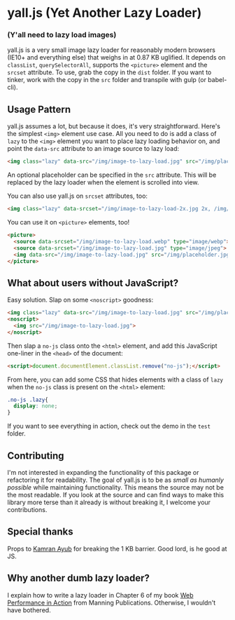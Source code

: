 # yall.js (Yet Another Lazy Loader)
### (Y'all need to lazy load images)

yall.js is a very small image lazy loader for reasonably modern browsers (IE10+ and everything else) that weighs in at 0.87 KB uglified. It depends on `classList`, `querySelectorAll`, supports the `<picture>` element and the `srcset` attribute. To use, grab the copy in the `dist` folder. If you want to tinker, work with the copy in the `src` folder and transpile with gulp (or babel-cli).

## Usage Pattern

yall.js assumes a lot, but because it does, it's very straightforward. Here's the simplest `<img>` element use case. All you need to do is add a class of `lazy` to the `<img>` element you want to place lazy loading behavior on, and point the `data-src` attribute to an image source to lazy load:

```html
<img class="lazy" data-src="/img/image-to-lazy-load.jpg" src="/img/placeholder.jpg">
```

An optional placeholder can be specified in the `src` attribute. This will be replaced by the lazy loader when the element is scrolled into view.

You can also use yall.js on `srcset` attributes, too:

```html
<img class="lazy" data-srcset="/img/image-to-lazy-load-2x.jpg 2x, /img/image-to-lazy-load-1x.jpg 1x" data-src="/img/image-to-lazy-load-1x.jpg" src="/img/placeholder.jpg">
```

You can use it on `<picture>` elements, too!

```html
<picture>
  <source data-srcset="/img/image-to-lazy-load.webp" type="image/webp">
  <source data-srcset="/img/image-to-lazy-load.jpg" type="image/jpeg">
  <img data-src="/img/image-to-lazy-load.jpg" src="/img/placeholder.jpg" class="lazy">
</picture>
```

## What about users without JavaScript?

Easy solution. Slap on some `<noscript>` goodness:

```html
<img class="lazy" data-src="/img/image-to-lazy-load.jpg" src="/img/placeholder.jpg">
<noscript>
  <img src="/img/image-to-lazy-load.jpg">
</noscript>
```

Then slap a `no-js` class onto the `<html>` element, and add this JavaScript one-liner in the `<head>` of the document:

```html
<script>document.documentElement.classList.remove("no-js");</script>
```

From here, you can add some CSS that hides elements with a class of `lazy` when the `no-js` class is present on the `<html>` element:

```css
.no-js .lazy{
  display: none;
}
```

If you want to see everything in action, check out the demo in the `test` folder.

## Contributing

I'm not interested in expanding the functionality of this package or refactoring it for readability. The goal of yall.js is to be as *small as humanly possible* while maintaining functionality. This means the source may not be the most readable. If you look at the source and can find ways to make this library more terse than it already is without breaking it, I welcome your contributions.

## Special thanks

Props to [Kamran Ayub](https://github.com/kamranayub) for breaking the 1 KB barrier. Good lord, is he good at JS.

## Why another dumb lazy loader?

I explain how to write a lazy loader in Chapter 6 of my book [Web Performance in Action](https://www.manning.com/books/web-performance-in-action?a_aid=webopt&a_bid=63c31090) from Manning Publications. Otherwise, I wouldn't have bothered.
